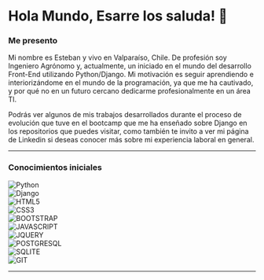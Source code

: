 ### <h1>Hola Mundo, Esarre los saluda! :wave: </h1>

### Me presento
Mi nombre es Esteban y vivo en Valparaíso, Chile. De profesión soy Ingeniero Agrónomo y, actualmente, un iniciado en el mundo del desarrollo Front-End utilizando Python/Django. Mi motivación es seguir aprendiendo e interiorizándome en el mundo de la programación, ya que me ha cautivado, y por qué no en un futuro cercano dedicarme profesionalmente en un área TI.

Podrás ver algunos de mis trabajos desarrollados durante el proceso de evolución que tuve en el bootcamp que me ha enseñado sobre Django en los repositorios que puedes visitar, como también te invito a ver mi página de Linkedin si deseas conocer más sobre mi experiencia laboral en general.

---

### Conocimientos iniciales

![Python](https://img.shields.io/badge/PYTHON-%233776AB?logo=python&logoColor=white&labelColor=%23265176) <br>
![Django](https://img.shields.io/badge/DJANGO-%23092E20?logo=django&logoColor=white&labelColor=156547) <br>
![HTML5](https://img.shields.io/badge/HTML5-%23E34F26?logo=html5&logoColor=white&labelColor=a43a1d) <br>
![CSS3](https://img.shields.io/badge/CSS3-%231572B6?logo=css3&logoColor=white&labelColor=104f7e) <br>
![BOOTSTRAP](https://img.shields.io/badge/BOOTSTRAP-%237952B3?logo=bootstrap&logoColor=white&labelColor=4d3471) <br>
![JAVASCRIPT](https://img.shields.io/badge/JAVASCRIPT-%23F7DF1E?logo=javascript&logoColor=white&labelColor=8e8113) <br>
![JQUERY](https://img.shields.io/badge/JQUERY-%230769AD?logo=jquery&logoColor=white&labelColor=04406a) <br>
![POSTGRESQL](https://img.shields.io/badge/POSTGRESQL-%234169E1?logo=postgresql&logoColor=white&labelColor=223776) <br>
![SQLITE](https://img.shields.io/badge/SQLITE-%23003B57?logo=sqlite&logoColor=white&labelColor=002537) <br>
![GIT](https://img.shields.io/badge/GIT-%23F05032?logo=git&logoColor=white&labelColor=8a2e1d) <br>

---

<!--
**Esarre/Esarre** is a ✨ _special_ ✨ repository because its `README.md` (this file) appears on your GitHub profile.

Here are some ideas to get you started:

- 🔭 I’m currently working on ...
- 🌱 I’m currently learning ...
- 👯 I’m looking to collaborate on ...
- 🤔 I’m looking for help with ...
- 💬 Ask me about ...
- 📫 How to reach me: ...
- 😄 Pronouns: ...
- ⚡ Fun fact: ...
-->
